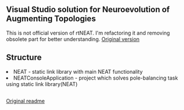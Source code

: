 ## Visual Studio solution for Neuroevolution of Augmenting Topologies
This is not official version of rtNEAT.
I'm refactoring it and removing obsolete part for better understanding.
[Original version](http://nn.cs.utexas.edu/?rtNEAT)

## Structure
<li>NEAT - static link library with main NEAT functionality</li>
<li>NEATConsoleApplication - project which solves pole-balancing task using static link library(NEAT)</li>

##
[Original readme](NEAT/README)
